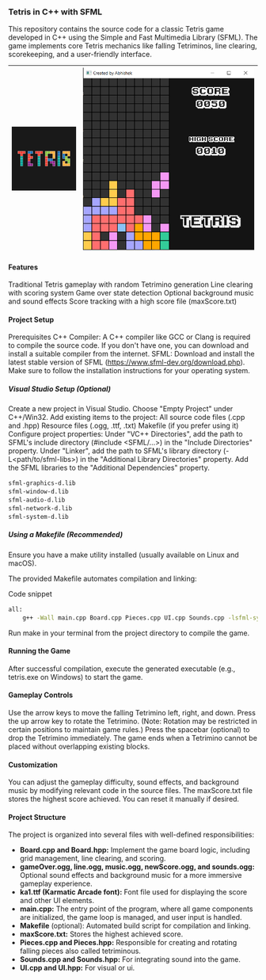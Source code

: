 ### Tetris in C++ with SFML

This repository contains the source code for a classic Tetris game developed in C++ using the Simple and Fast Multimedia Library (SFML). The game implements core Tetris mechanics like falling Tetriminos, line clearing, scorekeeping, and a user-friendly interface.

<!-- <img width="30%" src="/tetris.png" alt="">
<img width="30%" src="/tetris_game.png" alt="">-->

| ![tetris](./tetris.png) | ![tetris](./tetris_game.png) |
|---|---|


#### Features

Traditional Tetris gameplay with random Tetrimino generation
Line clearing with scoring system
Game over state detection
Optional background music and sound effects
Score tracking with a high score file (maxScore.txt)

#### Project Setup

Prerequisites
C++ Compiler: A C++ compiler like GCC or Clang is required to compile the source code. If you don't have one, you can download and install a suitable compiler from the internet.
SFML: Download and install the latest stable version of SFML (https://www.sfml-dev.org/download.php). Make sure to follow the installation instructions for your operating system.

##### Visual Studio Setup (Optional)

Create a new project in Visual Studio. Choose "Empty Project" under C++/Win32.
Add existing items to the project:
All source code files (.cpp and .hpp)
Resource files (.ogg, .ttf, .txt)
Makefile (if you prefer using it)
Configure project properties:
Under "VC++ Directories", add the path to SFML's include directory (#include <SFML/...>) in the "Include Directories" property.
Under "Linker", add the path to SFML's library directory (-L<path/to/sfml-libs>) in the "Additional Library Directories" property.
Add the SFML libraries to the "Additional Dependencies" property.

```bash
sfml-graphics-d.lib
sfml-window-d.lib
sfml-audio-d.lib
sfml-network-d.lib
sfml-system-d.lib
```

##### Using a Makefile (Recommended)

Ensure you have a make utility installed (usually available on Linux and macOS).

The provided Makefile automates compilation and linking:

Code snippet

```bash
all:
	g++ -Wall main.cpp Board.cpp Pieces.cpp UI.cpp Sounds.cpp -lsfml-system -lsfml-window -lsfml-graphics -lsfml-audio -o game
```

Run make in your terminal from the project directory to compile the game.

#### Running the Game

After successful compilation, execute the generated executable (e.g., tetris.exe on Windows) to start the game.

#### Gameplay Controls

Use the arrow keys to move the falling Tetrimino left, right, and down.
Press the up arrow key to rotate the Tetrimino. (Note: Rotation may be restricted in certain positions to maintain game rules.)
Press the spacebar (optional) to drop the Tetrimino immediately.
The game ends when a Tetrimino cannot be placed without overlapping existing blocks.

#### Customization

You can adjust the gameplay difficulty, sound effects, and background music by modifying relevant code in the source files.
The maxScore.txt file stores the highest score achieved. You can reset it manually if desired.

#### Project Structure

The project is organized into several files with well-defined responsibilities:

- **Board.cpp and Board.hpp:** Implement the game board logic, including grid management, line clearing, and scoring.
- **gameOver.ogg, line.ogg, music.ogg, newScore.ogg, and sounds.ogg:** Optional sound effects and background music for a more immersive gameplay experience.
- **ka1.ttf (Karmatic Arcade font):** Font file used for displaying the score and other UI elements.
- **main.cpp:** The entry point of the program, where all game components are initialized, the game loop is managed, and user input is handled.
- **Makefile** (optional): Automated build script for compilation and linking.
- **maxScore.txt:** Stores the highest achieved score.
- **Pieces.cpp and Pieces.hpp:** Responsible for creating and rotating falling pieces also called tetriminous.
- **Sounds.cpp and Sounds.hpp:** For integrating sound into the game.
- **UI.cpp and UI.hpp:** For visual or ui.
